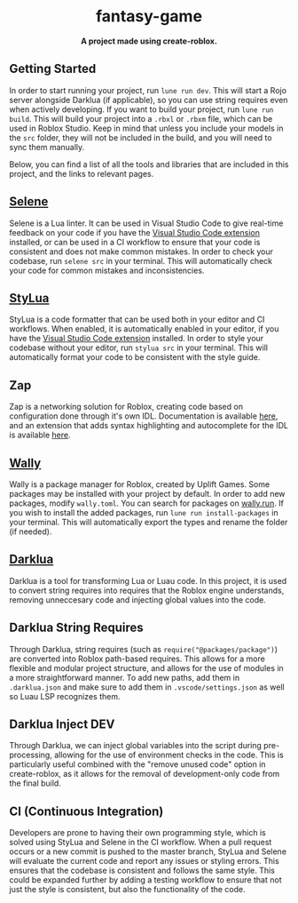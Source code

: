 <div align="center">

# fantasy-game

**A project made using create-roblox.**

</div>

## Getting Started

In order to start running your project, run `lune run dev`. This will start a Rojo server alongside Darklua (if applicable), so you can use string requires even when actively developing.
If you want to build your project, run `lune run build`. This will build your project into a `.rbxl` or `.rbxm` file, which can be used in Roblox Studio. Keep in mind that unless you include your models in the `src` folder, they will not be included in the build, and you will need to sync them manually.

Below, you can find a list of all the tools and libraries that are included in this project, and the links to relevant pages.


## [Selene](https://github.com/Kampfkarren/selene)

Selene is a Lua linter. It can be used in Visual Studio Code to give real-time feedback on your code if you have the [Visual Studio Code extension](https://marketplace.visualstudio.com/items?itemName=Kampfkarren.selene-vscode) installed, or can be used in a CI workflow to ensure that your code is consistent and does not make common mistakes. In order to check your codebase, run `selene src` in your terminal. This will automatically check your code for common mistakes and inconsistencies.


## [StyLua](https://github.com/JohnnyMorganz/StyLua)

StyLua is a code formatter that can be used both in your editor and CI workflows. When enabled, it is automatically enabled in your editor, if you have the [Visual Studio Code extension](https://marketplace.visualstudio.com/items?itemName=JohnnyMorganz.stylua) installed. In order to style your codebase without your editor, run `stylua src` in your terminal. This will automatically format your code to be consistent with the style guide.


## Zap

Zap is a networking solution for Roblox, creating code based on configuration done through it's own IDL. Documentation is available [here](https://zap.redblox.dev/), and an extension that adds syntax highlighting and autocomplete for the IDL is available [here](https://github.com/VirtualButFake/zap-vscode).


## [Wally](https://github.com/UpliftGames/wally)

Wally is a package manager for Roblox, created by Uplift Games. Some packages may be installed with your project by default. In order to add new packages, modify `wally.toml`. You can search for packages on [wally.run](https://wally.run/). If you wish to install the added packages, run `lune run install-packages` in your terminal. This will automatically export the types and rename the folder (if needed).


## [Darklua](https://darklua.com/)

Darklua is a tool for transforming Lua or Luau code. In this project, it is used to convert string requires into requires that the Roblox engine understands, removing unneccesary code and injecting global values into the code.


## Darklua String Requires

Through Darklua, string requires (such as `require("@packages/package")`) are converted into Roblox path-based requires. This allows for a more flexible and modular project structure, and allows for the use of modules in a more straightforward manner. To add new paths, add them in `.darklua.json` and make sure to add them in `.vscode/settings.json` as well so Luau LSP recognizes them.


## Darklua Inject **DEV**

Through Darklua, we can inject global variables into the script during pre-processing, allowing for the use of environment checks in the code. This is particularly useful combined with the "remove unused code" option in create-roblox, as it allows for the removal of development-only code from the final build.


## CI (Continuous Integration)

Developers are prone to having their own programming style, which is solved using StyLua and Selene in the CI workflow. When a pull request occurs or a new commit is pushed to the master branch, StyLua and Selene will evaluate the current code and report any issues or styling errors. This ensures that the codebase is consistent and follows the same style. This could be expanded further by adding a testing workflow to ensure that not just the style is consistent, but also the functionality of the code.
